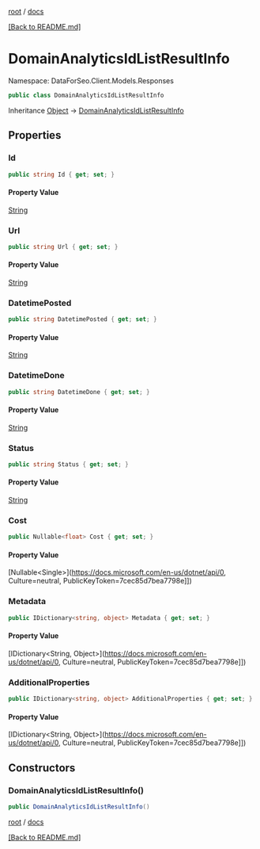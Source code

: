 [root](./../ "root") / [docs](./ "docs")

[[Back to README.md]](./../README.md "[Back to README.md]")

# DomainAnalyticsIdListResultInfo

Namespace: DataForSeo.Client.Models.Responses

```csharp
public class DomainAnalyticsIdListResultInfo
```

Inheritance [Object](https://docs.microsoft.com/en-us/dotnet/api/Object) → [DomainAnalyticsIdListResultInfo](./DomainAnalyticsIdListResultInfo.md)

## Properties

### **Id**

```csharp
public string Id { get; set; }
```

#### Property Value

[String](https://docs.microsoft.com/en-us/dotnet/api/String)<br>

### **Url**

```csharp
public string Url { get; set; }
```

#### Property Value

[String](https://docs.microsoft.com/en-us/dotnet/api/String)<br>

### **DatetimePosted**

```csharp
public string DatetimePosted { get; set; }
```

#### Property Value

[String](https://docs.microsoft.com/en-us/dotnet/api/String)<br>

### **DatetimeDone**

```csharp
public string DatetimeDone { get; set; }
```

#### Property Value

[String](https://docs.microsoft.com/en-us/dotnet/api/String)<br>

### **Status**

```csharp
public string Status { get; set; }
```

#### Property Value

[String](https://docs.microsoft.com/en-us/dotnet/api/String)<br>

### **Cost**

```csharp
public Nullable<float> Cost { get; set; }
```

#### Property Value

[Nullable&lt;Single&gt;](https://docs.microsoft.com/en-us/dotnet/api/0, Culture=neutral, PublicKeyToken=7cec85d7bea7798e]])<br>

### **Metadata**

```csharp
public IDictionary<string, object> Metadata { get; set; }
```

#### Property Value

[IDictionary&lt;String, Object&gt;](https://docs.microsoft.com/en-us/dotnet/api/0, Culture=neutral, PublicKeyToken=7cec85d7bea7798e]])<br>

### **AdditionalProperties**

```csharp
public IDictionary<string, object> AdditionalProperties { get; set; }
```

#### Property Value

[IDictionary&lt;String, Object&gt;](https://docs.microsoft.com/en-us/dotnet/api/0, Culture=neutral, PublicKeyToken=7cec85d7bea7798e]])<br>

## Constructors

### **DomainAnalyticsIdListResultInfo()**

```csharp
public DomainAnalyticsIdListResultInfo()
```

[root](./../ "root") / [docs](./ "docs")

[[Back to README.md]](./../README.md "[Back to README.md]")